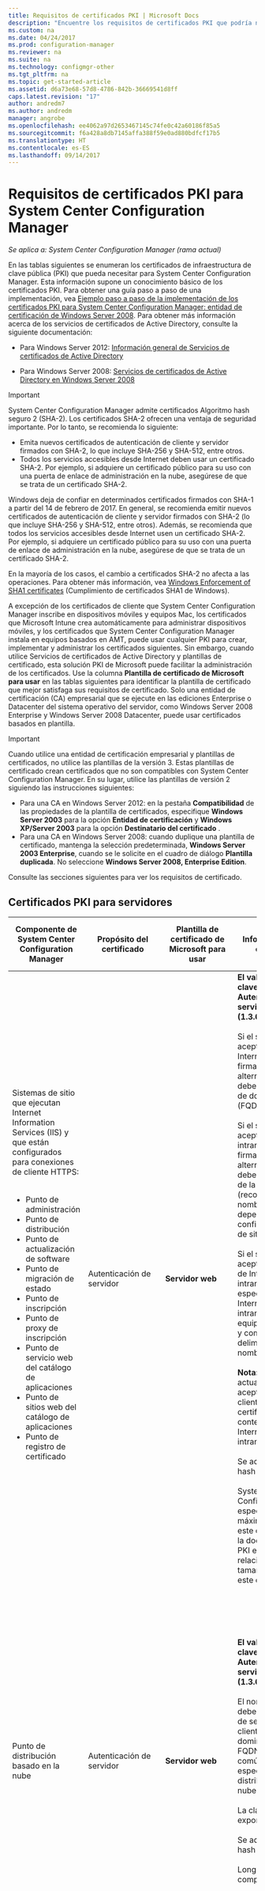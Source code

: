 ```yaml
---
title: Requisitos de certificados PKI | Microsoft Docs
description: "Encuentre los requisitos de certificados PKI que podría necesitar para System Center Configuration Manager."
ms.custom: na
ms.date: 04/24/2017
ms.prod: configuration-manager
ms.reviewer: na
ms.suite: na
ms.technology: configmgr-other
ms.tgt_pltfrm: na
ms.topic: get-started-article
ms.assetid: d6a73e68-57d8-4786-842b-36669541d8ff
caps.latest.revision: "17"
author: andredm7
ms.author: andredm
manager: angrobe
ms.openlocfilehash: ee4062a97d2653467145c74fe0c42a60186f85a5
ms.sourcegitcommit: f6a428a8db7145affa388f59e0ad880bdfcf17b5
ms.translationtype: HT
ms.contentlocale: es-ES
ms.lasthandoff: 09/14/2017
---
```

# <a name="pki-certificate-requirements-for-system-center-configuration-manager"></a>Requisitos de certificados PKI para System Center Configuration Manager

*Se aplica a: System Center Configuration Manager (rama actual)*

En las tablas siguientes se enumeran los certificados de infraestructura de clave pública (PKI) que pueda necesitar para System Center Configuration Manager. Esta información supone un conocimiento básico de los certificados PKI. Para obtener una guía paso a paso de una implementación, vea [Ejemplo paso a paso de la implementación de los certificados PKI para System Center Configuration Manager: entidad de certificación de Windows Server 2008](/sccm/core/plan-design/network/example-deployment-of-pki-certificates). Para obtener más información acerca de los servicios de certificados de Active Directory, consulte la siguiente documentación:  

-   Para Windows Server 2012: [Información general de Servicios de certificados de Active Directory](http://go.microsoft.com/fwlink/p/?LinkId=286744)  

-   Para Windows Server 2008: [Servicios de certificados de Active Directory en Windows Server 2008](http://go.microsoft.com/fwlink/p/?LinkId=115018)  

> [!IMPORTANT]  
> System Center Configuration Manager admite certificados Algoritmo hash seguro 2 (SHA-2). Los certificados SHA-2 ofrecen una ventaja de seguridad importante. Por lo tanto, se recomienda lo siguiente:
> - Emita nuevos certificados de autenticación de cliente y servidor firmados con SHA-2, lo que incluye SHA-256 y SHA-512, entre otros.
> - Todos los servicios accesibles desde Internet deben usar un certificado SHA-2. Por ejemplo, si adquiere un certificado público para su uso con una puerta de enlace de administración en la nube, asegúrese de que se trata de un certificado SHA-2.  
>
>Windows deja de confiar en determinados certificados firmados con SHA-1 a partir del 14 de febrero de 2017. En general, se recomienda emitir nuevos certificados de autenticación de cliente y servidor firmados con SHA-2 (lo que incluye SHA-256 y SHA-512, entre otros). Además, se recomienda que todos los servicios accesibles desde Internet usen un certificado SHA-2. Por ejemplo, si adquiere un certificado público para su uso con una puerta de enlace de administración en la nube, asegúrese de que se trata de un certificado SHA-2.
>
> En la mayoría de los casos, el cambio a certificados SHA-2 no afecta a las operaciones. Para obtener más información, vea [Windows Enforcement of SHA1 certificates](http://social.technet.microsoft.com/wiki/contents/articles/32288.windows-enforcement-of-sha1-certificates.aspx) (Cumplimiento de certificados SHA1 de Windows).

 A excepción de los certificados de cliente que System Center Configuration Manager inscribe en dispositivos móviles y equipos Mac, los certificados que Microsoft Intune crea automáticamente para administrar dispositivos móviles, y los certificados que System Center Configuration Manager instala en equipos basados en AMT, puede usar cualquier PKI para crear, implementar y administrar los certificados siguientes. Sin embargo, cuando utilice Servicios de certificados de Active Directory y plantillas de certificado, esta solución PKI de Microsoft puede facilitar la administración de los certificados. Use la columna **Plantilla de certificado de Microsoft para usar** en las tablas siguientes para identificar la plantilla de certificado que mejor satisfaga sus requisitos de certificado. Solo una entidad de certificación (CA) empresarial que se ejecute en las ediciones Enterprise o Datacenter del sistema operativo del servidor, como Windows Server 2008 Enterprise y Windows Server 2008 Datacenter, puede usar certificados basados en plantilla.  

> [!IMPORTANT]  
>  Cuando utilice una entidad de certificación empresarial y plantillas de certificados, no utilice las plantillas de la versión 3. Estas plantillas de certificado crean certificados que no son compatibles con System Center Configuration Manager. En su lugar, utilice las plantillas de versión 2 siguiendo las instrucciones siguientes:  
>   
>  -   Para una CA en Windows Server 2012: en la pestaña **Compatibilidad** de las propiedades de la plantilla de certificados, especifique **Windows Server 2003** para la opción **Entidad de certificación** y **Windows XP/Server 2003** para la opción **Destinatario del certificado** .  
> -   Para una CA en Windows Server 2008: cuando duplique una plantilla de certificado, mantenga la selección predeterminada, **Windows Server 2003 Enterprise**, cuando se le solicite en el cuadro de diálogo **Plantilla duplicada**. No seleccione **Windows Server 2008, Enterprise Edition**.  

 Consulte las secciones siguientes para ver los requisitos de certificado.  

##  <a name="BKMK_PKIcertificates_for_servers"></a> Certificados PKI para servidores  

|Componente de System Center Configuration Manager|Propósito del certificado|Plantilla de certificado de Microsoft para usar|Información específica en el certificado|Cómo se usa el certificado en System Center Configuration Manager|  
|-------------------------------------|-------------------------|-------------------------------------------|---------------------------------------------|----------------------------------------------------------|  
|Sistemas de sitio que ejecutan Internet Information Services (IIS) y que están configurados para conexiones de cliente HTTPS:<br /><br /> <ul><li>Punto de administración</li><li>Punto de distribución</li><li>Punto de actualización de software</li><li>Punto de migración de estado</li><li>Punto de inscripción</li><li>Punto de proxy de inscripción</li><li>Punto de servicio web del catálogo de aplicaciones</li><li>Punto de sitios web del catálogo de aplicaciones</li><li>Punto de registro de certificado</li></ul>|Autenticación de servidor|**Servidor web**|**El valor Uso mejorado de clave** debe contener **Autenticación del servidor (1.3.6.1.5.5.7.3.1)**.<br /><br /> Si el sistema de sitio acepta conexiones de Internet, el nombre del firmante o nombre alternativo del firmante debe contener el nombre de dominio completo (FQDN) de Internet.<br /><br /> Si el sistema de sitio acepta conexiones de la intranet, el nombre del firmante o el nombre alternativo del firmante debe contener el FQDN de la intranet (recomendado) o el nombre del equipo, dependiendo de la configuración del sistema de sitio.<br /><br /> Si el sistema de sitio acepta conexiones tanto de Internet como de la intranet, deberá especificar el FQDN de Internet y el FQDN de la intranet (o nombre del equipo) con el símbolo de y comercial (&) como delimitador entre los dos nombres.<br /><br /> **Nota:** Cuando el punto de actualización de software acepte conexiones de cliente solo de Internet, el certificado deberá contener el FQDN de Internet y el FQDN de la intranet.<br /><br /> Se admite el algoritmo hash SHA-2.<br /><br /> System Center Configuration Manager no especifica una longitud máxima de la clave para este certificado. Consulte la documentación de IIS y PKI en caso de problemas relacionados con el tamaño de la clave de este certificado.|Este certificado debe encontrarse en el almacén personal del almacén de certificados del equipo.<br /><br /> Este certificado de servidor web se usa para autenticar estos servidores en el cliente y para cifrar todos los datos transferidos entre el cliente y estos servidores mediante Capa de sockets seguros (SSL).|  
|Punto de distribución basado en la nube|Autenticación de servidor|**Servidor web**|**El valor Uso mejorado de clave** debe contener **Autenticación del servidor (1.3.6.1.5.5.7.3.1)**.<br /><br /> El nombre del firmante debe contener un nombre de servicio definido por el cliente y un nombre de dominio en un formato de FQDN como el nombre común para la instancia específica del punto de distribución basado en la nube.<br /><br /> La clave privada debe ser exportable.<br /><br /> Se admite el algoritmo hash SHA-2.<br /><br /> Longitudes de clave compatibles: 2048 bits.|Este certificado de servicio se usa para autenticar el servicio de punto de distribución basado en la nube en clientes de Configuration Manager y para cifrar todos los datos transferidos entre ellos mediante Capa de sockets seguros (SSL). Este certificado debe exportarse en un formato Public Key Certificate Standard (PKCS #12) y la contraseña debe conocerse para que se pueda importar al crear un punto de distribución basado en la nube.<br /><br /> **Nota:** Este certificado se utiliza junto con el certificado de administración de Windows Azure. |  
|Servidores de sistema de sitio que ejecutan Microsoft SQL Server|Autenticación de servidor|**Web server**|**El valor Uso mejorado de clave** debe contener **Autenticación del servidor (1.3.6.1.5.5.7.3.1)**.<br /><br /> El nombre del firmante debe contener el nombre de dominio completo (FQDN) de la intranet.<br /><br /> Se admite el algoritmo hash SHA-2.<br /><br /> La longitud de clave compatible máxima es de 2048 bits.|Este certificado debe encontrarse en el almacén personal del almacén de certificados del equipo. System Center Configuration Manager lo copia automáticamente en el almacén de usuarios de confianza de los servidores de la jerarquía de System Center Configuration Manager que puedan tener que establecer confianza con el servidor.<br /><br /> Estos certificados se utilizan para la autenticación de servidor a servidor.|  
|Clúster de SQL Server: servidores de sistema de sitio que ejecutan Microsoft SQL Server|Autenticación de servidor|**Web server**|**El valor Uso mejorado de clave** debe contener **Autenticación del servidor (1.3.6.1.5.5.7.3.1)**.<br /><br /> El nombre del firmante debe contener el nombre de dominio completo (FQDN) de la intranet del clúster.<br /><br /> La clave privada debe ser exportable.<br /><br /> El certificado debe tener un período de validez de al menos dos años cuando configure System Center Configuration Manager para que use el clúster de SQL Server.<br /><br /> Se admite el algoritmo hash SHA-2.<br /><br /> La longitud de clave compatible máxima es de 2048 bits.|Una vez que haya solicitado e instalado este certificado en un nodo del clúster, exporte el certificado e impórtelo en cada nodo adicional en el clúster de SQL Server.<br /><br /> Este certificado debe encontrarse en el almacén personal del almacén de certificados del equipo. System Center Configuration Manager lo copia automáticamente en el almacén de usuarios de confianza de los servidores de la jerarquía de System Center Configuration Manager que puedan tener que establecer confianza con el servidor.<br /><br /> Estos certificados se utilizan para la autenticación de servidor a servidor.|  
|Supervisión del sistema de sitio para los siguientes roles de sistema de sitio:<br /><br /><ul><li>Punto de administración</li><li>Punto de migración de estado</li></ul>|Autenticación de cliente|**Autenticación de estación de trabajo**|**El valor Uso mejorado de clave** debe contener **Autenticación del cliente (1.3.6.1.5.5.7.3.2)**.<br /><br /> Los equipos deben tener un valor único en el campo de nombre del firmante o nombre alternativo del firmante.<br /><br /> **Nota:** Si se usan varios valores para el nombre alternativo del sujeto, se utilizará solo el primer valor.<br /><br /> Se admite el algoritmo hash SHA-2.<br /><br /> La longitud de clave compatible máxima es de 2048 bits.|Este certificado es necesario en los servidores de sistema de sitio enumerados, incluso si no está instalado el cliente de System Center Configuration Manager. Esta configuración permite supervisar el estado de estos roles del sistema de sitio y notificarlo al sitio.<br /><br /> El certificado para estos sistemas de sitio debe encontrarse en el almacén personal del almacén de certificados del equipo.|  
|Servidores que ejecutan el módulo de directivas de System Center Configuration Manager con el servicio de rol Servicio de inscripción de dispositivos de red|Autenticación de cliente|**Autenticación de estación de trabajo**|**El valor Uso mejorado de clave** debe contener **Autenticación del cliente (1.3.6.1.5.5.7.3.2)**.<br /><br /> No hay ningún requisito específico para el firmante del certificado o el nombre alternativo del firmante (SAN). Puede utilizar el mismo certificado para varios servidores que ejecutan el Servicio de inscripción de dispositivos de red.<br /><br /> Se admiten los algoritmos hash SHA-2 y SHA-3.<br /><br /> Longitudes de clave compatibles: 1024 bits y 2048 bits.||  
|Sistemas de sitio que tienen instalado un punto de distribución|Autenticación de cliente|**Autenticación de estación de trabajo**|**El valor Uso mejorado de clave** debe contener **Autenticación del cliente (1.3.6.1.5.5.7.3.2)**.<br /><br /> No hay ningún requisito específico para el firmante del certificado o el nombre alternativo del firmante (SAN). Puede utilizar el mismo certificado para varios puntos de distribución. Sin embargo, se recomienda usar un certificado diferente para cada punto de distribución.<br /><br /> La clave privada debe ser exportable.<br /><br /> Se admite el algoritmo hash SHA-2.<br /><br /> La longitud de clave compatible máxima es de 2048 bits.|Este certificado tiene dos propósitos:<br /><br /><ul><li>Autentica el punto de distribución en un punto de administración habilitado para HTTPS antes de que el punto de distribución envíe mensajes de estado.</li><li>Cuando se selecciona la opción de punto de distribución **Habilitar compatibilidad de PXE para clientes**, el certificado se envía a los equipos. Si las secuencias de tareas en el proceso de implementación de sistema operativo incluyen acciones de cliente tales como la recuperación de directiva de cliente o el envío de información del inventario, los equipos cliente se pueden conectar a un punto de administración habilitado para HTTPS durante la implementación del sistema operativo.</li></ul> Este certificado solo se utiliza durante el tiempo que dure el proceso de implementación del sistema operativo y no se instala en el cliente. Debido a este uso temporal, puede utilizarse el mismo certificado para cada implementación del sistema operativo si no desea usar varios certificados de cliente.<br /><br /> Este certificado debe exportarse en un formato Public Key Certificate Standard (PKCS #12). La contraseña debe conocerse para que pueda importarse en las propiedades del punto de distribución.<br /><br /> **Nota:** Los requisitos de este certificado son los mismos que los del certificado de cliente para imágenes de arranque que implementan sistemas operativos. Debido a que los requisitos son los mismos, puede utilizar el mismo archivo de certificado.|  
|Punto de servicio fuera de banda|Aprovisionamiento de AMT|**Servidor web** (modificado)|El valor**Uso mejorado de clave** debe contener **Autenticación de servidor (1.3.6.1.5.5.7.3.1)** y el identificador de objeto siguiente: **2.16.840.1.113741.1.2.3**.<br /><br /> El campo de nombre del firmante debe contener el FQDN del servidor que hospeda el punto de servicio fuera de banda.<br /><br /> **Nota:** Es posible que un certificado de aprovisionamiento de AMT que solicite a una CA externa en lugar de a su propia CA interna no admita el identificador de objeto de aprovisionamiento de AMP, 2.16.840.1.113741.1.2.3. Como alternativa, puede especificar la siguiente cadena de texto como un atributo de unidad organizativa (OU) en el nombre del firmante del certificado: **Intel(R) Client Setup Certificate**. Debe usar la cadena de texto exacta en inglés, respetando las mayúsculas y minúsculas, sin punto final, y junto con el FQDN del servidor que hospeda el punto de servicio fuera de banda.<br /><br /> Longitudes de clave compatibles: 1024 y 2048. Para AMT 6.0 y versiones posteriores, también se admite la longitud de clave de 4096 bits.|Este certificado se encuentra en el almacén personal del almacén de certificados del equipo del servidor de sistema de sitio del punto de servicio fuera de banda.<br /><br /> Este certificado de aprovisionamiento de AMT se utiliza para preparar los equipos para la administración fuera de banda.<br /><br /> Debe solicitar este certificado a una CA que suministre certificados de aprovisionamiento de AMT. Debe configurar la extensión BIOS de los equipos basados en Intel AMT para que use la huella digital del certificado raíz (también llamada hash del certificado) para este certificado de aprovisionamiento.<br /><br /> VeriSign es un ejemplo típico de una CA externa que proporciona certificados de aprovisionamiento de AMT, pero también puede utilizar su propia CA interna.<br /><br /> Instale el certificado en el servidor que hospeda el punto de servicio fuera de banda, que debe ser capaz de vincularse correctamente a la CA raíz del certificado. (De forma predeterminada, el certificado de CA raíz y el certificado de CA intermedio de VeriSign se instalan cuando se instala Windows).|  
|Servidor de sistema de sitio que ejecuta el conector de Microsoft Intune|Autenticación de cliente|No aplicable: Intune crea automáticamente este certificado.|El valor **Uso mejorado de clave** contiene **Autenticación de cliente (1.3.6.1.5.5.7.3.2)**.<br /><br /> Existen tres extensiones personalizadas que identifican de forma exclusiva la suscripción a Intune del cliente.<br /><br /> El tamaño de clave es de 2048 bits y se utiliza el algoritmo hash SHA-1.<br /><br /> **Nota:** No se puede cambiar esta configuración. Esta información se proporciona únicamente con propósito informativo.|Este certificado se solicita y se instala automáticamente en la base de datos de Configuration Manager al suscribirse a Microsoft Intune. Cuando se instala el conector de Microsoft Intune, este certificado se instala en el servidor de sistema de sitio que ejecuta el conector de Microsoft Intune. Se instala en el almacén de certificados del equipo.<br /><br /> Este certificado se usa para autenticar la jerarquía de Configuration Manager para Microsoft Intune mediante el conector de Microsoft Intune. Todos los datos que se transfieren entre ellos utilizan la capa de sockets seguros (SSL).|  

###  <a name="BKMK_PKIcertificates_for_proxyservers"></a> Servidores proxy web para la administración de cliente basada en Internet  
 Si el sitio admite la administración de cliente basada en Internet y, además, se utiliza un servidor proxy web con la terminación SSL (puente) para las conexiones entrantes de Internet, el servidor proxy web reúne los requisitos de certificado enumerados en la siguiente tabla.  

> [!NOTE]  
>  Si se utiliza un servidor proxy web sin terminación SSL (tunelización), no se requieren certificados adicionales en el servidor proxy web.  

|Componente de la infraestructura de red|Propósito del certificado|Plantilla de certificado de Microsoft para usar|Información específica en el certificado|Cómo se usa el certificado en System Center Configuration Manager|  
|--------------------------------------|-------------------------|-------------------------------------------|---------------------------------------------|----------------------------------------------------------|  
|Servidor proxy web que acepta conexiones de cliente a través de Internet|Autenticación de servidor y cliente|1. <br />                        **Servidor web**<br /><br /> 2. <br />                        **Autenticación de estación de trabajo**|FQDN de Internet en los campos Nombre del firmante o Nombre alternativo del firmante. Si utiliza plantillas de certificado de Microsoft, el nombre alternativo del firmante solo está disponible con la plantilla de estación de trabajo.<br /><br /> Se admite el algoritmo hash SHA-2.|Este certificado se utiliza para autenticar los siguientes servidores para los clientes de Internet y para cifrar mediante SSL todos los datos transferidos entre el cliente y este servidor:<br /><br /><ul><li>Punto de administración basado en Internet</li><li>Punto de distribución basado en Internet</li><li>Punto de actualización de software basado en Internet</li></ul> La autenticación de cliente se usa para enlazar las conexiones de cliente entre los clientes de System Center Configuration Manager y los sistemas de sitio basados en Internet.|  

##  <a name="BKMK_PKIcertificates_for_clients"></a> Certificados PKI para clientes  

|Componente de System Center Configuration Manager|Propósito del certificado|Plantilla de certificado de Microsoft para usar|Información específica en el certificado|Cómo se usa el certificado en System Center Configuration Manager|  
|-------------------------------------|-------------------------|-------------------------------------------|---------------------------------------------|----------------------------------------------------------|  
|Equipos cliente de Windows|Autenticación de cliente|**Autenticación de estación de trabajo**|**El valor Uso mejorado de clave** debe contener **Autenticación del cliente (1.3.6.1.5.5.7.3.2)**.<br /><br /> Los equipos cliente deben tener un valor único en el campo de Nombre de sujeto o Nombre alternativo del sujeto.<br /><br /> **Nota:** Si se usan varios valores para el nombre alternativo del sujeto, se utilizará solo el primer valor.<br /><br /> Se admite el algoritmo hash SHA-2.<br /><br /> La longitud de clave compatible máxima es de 2048 bits.|De forma predeterminada, System Center Configuration Manager busca los certificados de equipo en el almacén personal del almacén de certificados del equipo.<br /><br /> A excepción del punto de actualización de software y el punto de sitios web del catálogo de aplicaciones, este certificado autentica el cliente para los servidores de sistema de sitio que ejecutan IIS y que están configurados para utilizar HTTPS.|  
|Clientes de dispositivos móviles|Autenticación de cliente|**Sesión autenticada**|**El valor Uso mejorado de clave** debe contener **Autenticación del cliente (1.3.6.1.5.5.7.3.2)**.<br /><br /> SHA-1<br /><br /> La longitud de clave compatible máxima es de 2048 bits.<br /><br /> **Notas:**<br /><br /><ul><li>Estos certificados deben tener el formato DER (Distinguished Encoding Rules) binario codificado X.509.</li><li>No se admite el formato X.509 codificado base 64.</li></ul>|Este certificado autentica el cliente de dispositivo móvil para los servidores de sistema de sitio con que se comunica, como los puntos de administración y distribución.|  
|Imágenes de arranque para la implementación de sistemas operativos|Autenticación de cliente|**Autenticación de estación de trabajo**|**El valor Uso mejorado de clave** debe contener **Autenticación del cliente (1.3.6.1.5.5.7.3.2)**.<br /><br /> No hay requisitos específicos para los campos Nombre de sujeto o Nombre alternativo del sujeto del certificado, y puede utilizar el mismo certificado para todas las imágenes de arranque.<br /><br /> La clave privada debe ser exportable.<br /><br /> Se admite el algoritmo hash SHA-2.<br /><br /> La longitud de clave compatible máxima es de 2048 bits.|El certificado se utiliza si las secuencias de tareas del proceso de implementación del sistema operativo incluyen acciones de cliente tales como el envío de información de inventario o la recuperación de la directiva de cliente.<br /><br /> Este certificado solo se utiliza durante el tiempo que dure el proceso de implementación del sistema operativo y no se instala en el cliente. Debido a este uso temporal, puede utilizarse el mismo certificado para cada implementación del sistema operativo si no desea usar varios certificados de cliente.<br /><br /> Este certificado debe exportarse en un formato Public Key Certificate Standard (PKCS #12) y debe conocerse la contraseña para que se pueda importar en las imágenes de arranque de System Center Configuration Manager.<br /><br /> Este certificado es temporal para la secuencia de tareas y no se utiliza para instalar el cliente. Si tiene un entorno con HTTPS exclusivamente, el cliente debe tener un certificado válido para el cliente para comunicarse con el sitio y para que la implementación continúe. El cliente puede generar automáticamente un certificado cuando se une a Active Directory, o puede instalar un certificado de cliente mediante otro método.<br /><br /> **Nota:** Los requisitos para este certificado son los mismos que para el certificado de servidor para los sistemas de sitio que tienen instalado un punto de distribución. Debido a que los requisitos son los mismos, puede utilizar el mismo archivo de certificado.|  
|Equipos cliente Mac|Autenticación de cliente|Para la inscripción de System Center Configuration Manager: **Sesión autenticada**<br /><br /> Para la instalación de certificados independiente de System Center Configuration Manager: **Autenticación de estación de trabajo**|**El valor Uso mejorado de clave** debe contener **Autenticación del cliente (1.3.6.1.5.5.7.3.2)**.<br /><br /> Cuando System Center Configuration Manager crea un certificado de usuario, el valor del sujeto del certificado se rellena automáticamente con el nombre de usuario de la persona inscrita en el equipo Mac.<br /><br /> Para la instalación de certificados en que no se usa la inscripción en System Center Configuration Manager, sino que se implementa un certificado de equipo independiente de System Center Configuration Manager, el valor del sujeto del certificado debe ser único. Por ejemplo, especifique el FQDN del equipo.<br /><br /> No se admite el campo Nombre alternativo del sujeto.<br /><br /> Se admite el algoritmo hash SHA-2.<br /><br /> La longitud de clave compatible máxima es de 2048 bits.|Este certificado autentica el equipo cliente Mac para los servidores de sistema de sitio con que se comunica, como los puntos de administración y distribución.|  
|Equipos cliente Linux y UNIX|Autenticación de cliente|**Autenticación de estación de trabajo**|**El valor Uso mejorado de clave** debe contener **Autenticación del cliente (1.3.6.1.5.5.7.3.2)**.<br /><br /> No se admite el campo Nombre alternativo del sujeto.<br /><br /> La clave privada debe ser exportable.<br /><br /> El algoritmo hash SHA-2 se admite si el sistema operativo del cliente admite SHA-2. Para obtener más información, vea la sección [Acerca de los sistemas operativos Linux y UNIX que no admiten SHA-256](../../../core/clients/deploy/plan/planning-for-client-deployment-to-linux-and-unix-computers.md#BKMK_NoSHA-256) del tema [Planificación de la implementación del cliente en equipos Linux y UNIX con System Center Configuration Manager](../../../core/clients/deploy/plan/planning-for-client-deployment-to-linux-and-unix-computers.md).<br /><br /> Longitudes de clave compatibles: 2048 bits.<br /><br /> **Nota:** Estos certificados deben tener el formato de reglas de codificación distinguida (DER) binario codificado X.509. No se admite el formato X.509 codificado base 64.|Este certificado autentica el equipo cliente Linux o UNIX para los servidores de sistema de sitio con que se comunica, como los puntos de administración y distribución. Este certificado debe exportarse en un formato Public Key Certificate Standard (PKCS #12) y la contraseña debe conocerse para que se pueda indicar al cliente al especificar el certificado PKI.<br /><br /> Para obtener más información, vea la sección [Planeación de seguridad y certificados para servidores Linux y UNIX](../../../core/clients/deploy/plan/planning-for-client-deployment-to-linux-and-unix-computers.md#BKMK_SecurityforLnU) de [Planificación de la implementación del cliente en equipos Linux y UNIX con System Center Configuration Manager](../../../core/clients/deploy/plan/planning-for-client-deployment-to-linux-and-unix-computers.md).|  
|La entidad de certificación (CA) raíz certifica en los siguientes casos:<br /><br /><ul><li>Implementación de sistema operativo</li><li>Inscripción de dispositivo móvil</li><li>Autenticación de servidor RADIUS para equipos basados en Intel AMT</li><li> Autenticación de certificado de cliente</li></ul>|Cadena de certificados a una fuente de confianza|No aplicable.|Certificado de CA raíz estándar.|El certificado de CA raíz se debe proporcionar cuando los clientes tienen que establecer una cadena de certificados desde el servidor de comunicación hasta la fuente de confianza. Esto se aplica en los casos siguientes:<br /><br /><ul><li>Al implementar un sistema operativo y cuando las secuencias de tareas se ejecutan de manera que conectan el equipo cliente con un punto de administración configurado para utilizar HTTPS.</li><li>Cuando inscribe un dispositivo móvil para que lo administre System Center Configuration Manager.</li><li>Si usa la autenticación 802.1X para equipos basados en AMT y desea especificar un archivo para el certificado raíz del servidor RADIUS.</li></ul> Además, el certificado de CA raíz para clientes debe concederse si los certificados clientes los emite una jerarquía de CA distinta a la que ha emitido el certificado del punto de administración.|  
|Equipos basados en Intel AMT|Autenticación de servidor.|**Servidor web** (modificado)<br /><br /> Configure el nombre de sujeto en **Construido a partir de esta información de Active Directory**y, a continuación, seleccione **Nombre común** para el **Formato de nombre de sujeto**.<br /><br /> Debe conceder los permisos **Leer** e **Inscribir** al grupo de seguridad universal que especifique en las propiedades de componente de administración fuera de banda.|**El valor Uso mejorado de clave** debe contener **Autenticación del servidor (1.3.6.1.5.5.7.3.1)**.<br /><br /> El nombre de sujeto debe contener el FQDN del equipo basado en AMT, proporcionado automáticamente por Active Directory Domain Services.|Este certificado se encuentra en la memoria de acceso aleatorio permanente del controlador de administración del equipo y no se encuentra visible en la interfaz de usuario de Windows.<br /><br /> Cada equipo basado en Intel AMT solicita este certificado durante el aprovisionamiento de AMT y para las actualizaciones posteriores. Si quita de estos equipos la información acerca del aprovisionamiento de AMT, estos revocarán el certificado.<br /><br /> Cuando este certificado se instala en equipos basados en Intel AMT, también se instalará la cadena de certificados a la CA raíz. Los equipos basados en AMT no admiten certificados de CA con una longitud de clave mayor que 2048 bits.<br /><br /> Tras la instalación del certificado en equipos basados en Intel AMT, este certificado autentica los equipos basados en AMT en el servidor de sistema de sitio de punto de servicio fuera de banda y en equipos que ejecutan la consola de administración fuera de banda y, además, el certificado cifra todos los datos transferidos entre ellos mediante Seguridad de la capa de transporte (TLS, por sus siglas en inglés).|  
|Certificado de cliente Intel AMT 802.1 X|Autenticación de cliente|**Autenticación de estación de trabajo**<br /><br /> Configure el nombre del firmante en **Construido a partir de esta información de Active Directory**, seleccione **Nombre común** para el **Formato de nombre del firmante**, desactive la casilla Nombre de DNS y, a continuación, seleccione Nombre principal de usuario (UPN) como nombre alternativo del firmante.<br /><br /> Para esta plantilla de certificado, debe conceder los permisos **Leer** e **Inscribir** al grupo de seguridad universal que especifique en las propiedades de componente de administración fuera de banda.|**El valor Uso mejorado de clave** debe contener **Autenticación del cliente (1.3.6.1.5.5.7.3.2)**.<br /><br /> El campo Nombre de sujeto debe contener el FQDN del equipo basado en AMT y el nombre alternativo del sujeto debe contener el UPN.<br /><br /> Longitud de clave compatible máxima: 2048 bits.|Este certificado se encuentra en la memoria de acceso aleatorio permanente del controlador de administración del equipo y no se encuentra visible en la interfaz de usuario de Windows.<br /><br /> Cada equipo basado en Intel AMT puede solicitar este certificado durante el aprovisionamiento de AMT, pero el equipo no revoca este certificado cuando se le quita la información sobre el aprovisionamiento de AMT.<br /><br /> Tras la instalación del certificado en equipos basados en AMT, este certificado autentica los equipos basados en AMT en el servidor RADIUS, a fin de que se le pueda autorizar el acceso a la red.|  
|Dispositivos móviles que están inscritos por Microsoft Intune|Autenticación de cliente|No aplicable: Intune crea automáticamente este certificado.|El valor **Uso mejorado de clave** contiene **Autenticación de cliente (1.3.6.1.5.5.7.3.2)**.<br /><br /> Existen tres extensiones personalizadas que identifican de forma exclusiva la suscripción a Intune de los clientes.<br /><br /> Los usuarios pueden proporcionar el valor de sujeto del certificado durante la inscripción. Sin embargo, Intune no usa este valor para identificar el dispositivo.<br /><br /> El tamaño de clave es de 2048 bits y se utiliza el algoritmo hash SHA-1.<br /><br /> **Nota:** No se puede cambiar esta configuración. Esta información se proporciona únicamente con propósito informativo.|Este certificado se solicita e instala automáticamente cuando los usuarios autenticados se inscriben en los dispositivos móviles mediante Microsoft Intune. El certificado creado para el dispositivo se encuentra en el almacén del equipo y autentica el dispositivo móvil inscrito en Intune para que se pueda administrar.<br /><br /> Las extensiones personalizadas del certificado hacen que la autenticación se limite a la suscripción a Intune establecida para la organización.|
